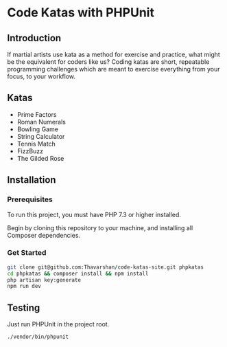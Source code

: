 # Code Katas with PHPUnit

## Introduction

If martial artists use kata as a method for exercise and practice, what might be the equivalent for coders like us? Coding katas are short, repeatable programming challenges which are meant to exercise everything from your focus, to your workflow.

## Katas

- Prime Factors
- Roman Numerals
- Bowling Game
- String Calculator
- Tennis Match
- FizzBuzz
- The Gilded Rose

## Installation

### Prerequisites

To run this project, you must have PHP 7.3 or higher installed. 

Begin by cloning this repository to your machine, and installing all Composer  dependencies.

### Get Started

```bash
git clone git@github.com:Thavarshan/code-katas-site.git phpkatas
cd phpkatas && composer install && npm install
php artisan key:generate
npm run dev
```

## Testing

Just run PHPUnit in the project root.

```bash
./vendor/bin/phpunit
```
